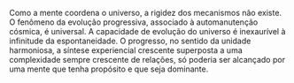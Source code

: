 ﻿Como a mente coordena o universo, a rigidez dos mecanismos não existe. O fenômeno da evolução progressiva, associado à automanutenção cósmica, é universal. A capacidade de evolução do universo é inexaurível à infinitude da espontaneidade. O progresso, no sentido da unidade harmoniosa, a síntese experiencial crescente superposta a uma complexidade sempre crescente de relações, só poderia ser alcançado por uma mente que tenha propósito e que seja dominante.